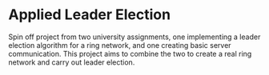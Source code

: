 # Applied Leader Election
Spin off project from two university assignments, one implementing a leader election algorithm for a ring network, and one creating basic server communication. This project aims to combine the two to create a real ring network and carry out leader election.